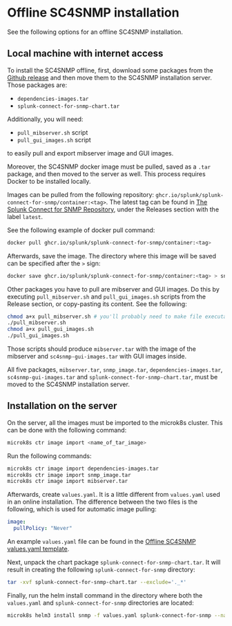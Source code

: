 # Offline SC4SNMP installation

See the following options for an offline SC4SNMP installation. 

## Local machine with internet access
To install the SC4SNMP offline, first, download some packages from the [Github release](https://github.com/splunk/splunk-connect-for-snmp/releases) and then move them
to the SC4SNMP installation server. Those packages are:

- `dependencies-images.tar`
- `splunk-connect-for-snmp-chart.tar`

Additionally, you will need:

- `pull_mibserver.sh` script
- `pull_gui_images.sh` script

to easily pull and export mibserver image and GUI images.

Moreover, the SC4SNMP docker image must be pulled, saved as a `.tar` package, and then moved to the server as well. 
This process requires Docker to be installed locally.

Images can be pulled from the following repository: `ghcr.io/splunk/splunk-connect-for-snmp/container:<tag>`. 
The latest tag can be found in [The Splunk Connect for SNMP Repository](https://github.com/splunk/splunk-connect-for-snmp), under the Releases section with the label `latest`.

See the following example of docker pull command:

```bash
docker pull ghcr.io/splunk/splunk-connect-for-snmp/container:<tag>
```

Afterwards, save the image. The directory where this image will be saved can be specified after the `>` sign:

```bash
docker save ghcr.io/splunk/splunk-connect-for-snmp/container:<tag> > snmp_image.tar
```

Other packages you have to pull are mibserver and GUI images. Do this by executing `pull_mibserver.sh` and 
`pull_gui_images.sh` scripts from the Release section, or copy-pasting its content. See the following:

```bash
chmod a+x pull_mibserver.sh # you'll probably need to make file executable
./pull_mibserver.sh
chmod a+x pull_gui_images.sh
./pull_gui_images.sh
```

Those scripts should produce `mibserver.tar` with the image of the mibserver and `sc4snmp-gui-images.tar` with GUI images inside.

All five packages, `mibserver.tar`, `snmp_image.tar`, `dependencies-images.tar`, `sc4snmp-gui-images.tar` and `splunk-connect-for-snmp-chart.tar`, must be moved to the SC4SNMP installation server.

## Installation on the server

On the server, all the images must be imported to the microk8s cluster. This can be done with the following command:

```bash
microk8s ctr image import <name_of_tar_image>
```

Run the following commands:

```bash
microk8s ctr image import dependencies-images.tar
microk8s ctr image import snmp_image.tar
microk8s ctr image import mibserver.tar
```

Afterwards, create `values.yaml`. It is a little different from `values.yaml` used in an online installation. 
The difference between the two files is the following, which is used for automatic image pulling:

```yaml
image:
  pullPolicy: "Never"
```

An example `values.yaml` file can be found in the [Offline SC4SNMP values.yaml template](https://github.com/splunk/splunk-connect-for-snmp/blob/main/examples/offline_installation_values.md).

Next, unpack the chart package `splunk-connect-for-snmp-chart.tar`. It will result in creating the following `splunk-connect-for-snmp` directory:

```bash
tar -xvf splunk-connect-for-snmp-chart.tar --exclude='._*'
```

Finally, run the helm install command in the directory where both the `values.yaml` and `splunk-connect-for-snmp` directories are located:

```bash
microk8s helm3 install snmp -f values.yaml splunk-connect-for-snmp --namespace=sc4snmp --create-namespace
```

[offline_doc_link]: https://github.com/splunk/splunk-connect-for-snmp/blob/main/examples/offline_installation_values.md
